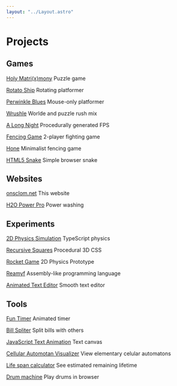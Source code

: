 ```yaml
---
layout: "../Layout.astro"
---
```


# Projects

## Games

[Holy Matri(x)mony](https://cegexe.itch.io/holymatrixmony) Puzzle game

[Rotato Ship](https://cegexe.itch.io/rotato-ship) Rotating platformer

[Perwinkle Blues](https://cegexe.itch.io/periwinkle-blues) Mouse-only platformer

[Wrushle](https://wordle-rush.vercel.app/) Worlde and puzzle rush mix

[A Long Night](https://austinmerrick.itch.io/a-long-night) Procedurally
generated FPS

[Fencing Game](https://onsclom.github.io/fencing-game/) 2-player fighting game

[Hone](https://hone.onsclom.net/) Minimalist fencing game

[HTML5 Snake](https://onsclom.github.io/html5-snake/) Simple browser snake

## Websites

[onsclom.net](/) This website

[H2O Power Pro](https://github.com/onsclom/h2o-power-pro) Power washing

## Experiments

[2D Physics Simulation](https://ts-physics.vercel.app/) TypeScript physics

[Recursive Squares](https://recursive-squares.vercel.app/) Procedural 3D CSS

[Rocket Game](https://rocket-game.vercel.app/) 2D Physics Prototype

[Reamyf](https://onsclom.github.io/reamyf/) Assembly-like programming language

[Animated Text Editor](https://canvas-text-editor.vercel.app) Smooth text editor

## Tools

[Fun Timer](https://fun-timer.vercel.app/) Animated timer

[Bill Spliter](https://bill-splitter.onsclom.net/) Split bills with others

[JavaScript Text Animation](https://onsclom.github.io/animated-text-framework/)
Text canvas

[Cellular Automotan Visualizer](https://onsclom.github.io/automaton-visualizer/)
View elementary celular automatons

[Life span calculator](https://age.vercel.app/) See estimated remaining lifetime

[Drum machine](https://svelte-drum-machine.vercel.app) Play drums in browser
